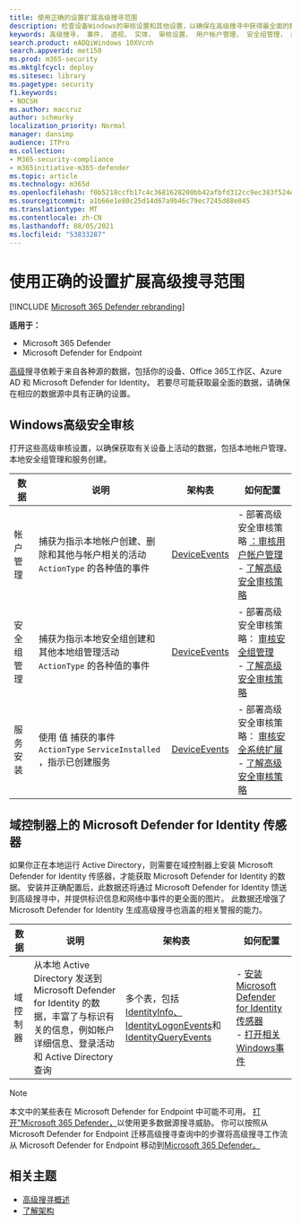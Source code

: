 ```yaml
---
title: 使用正确的设置扩展高级搜寻范围
description: 检查设备Windows的审核设置和其他设置，以确保在高级搜寻中获得最全面的数据
keywords: 高级搜寻， 事件， 透视， 实体， 审核设置， 用户帐户管理， 安全组管理， 威胁搜寻， 网络威胁搜寻， 搜索， 查询， 遥测， Microsoft 365， Microsoft 365 Defender
search.product: eADQiWindows 10XVcnh
search.appverid: met150
ms.prod: m365-security
ms.mktglfcycl: deploy
ms.sitesec: library
ms.pagetype: security
f1.keywords:
- NOCSH
ms.author: maccruz
author: schmurky
localization_priority: Normal
manager: dansimp
audience: ITPro
ms.collection:
- M365-security-compliance
- m365initiative-m365-defender
ms.topic: article
ms.technology: m365d
ms.openlocfilehash: f0b5218ccfb17c4c3681628200bb42afbfd312cc9ec383f524e6721340da461a
ms.sourcegitcommit: a1b66e1e80c25d14d67a9b46c79ec7245d88e045
ms.translationtype: MT
ms.contentlocale: zh-CN
ms.lasthandoff: 08/05/2021
ms.locfileid: "53833287"
---
```

# <a name="extend-advanced-hunting-coverage-with-the-right-settings"></a>使用正确的设置扩展高级搜寻范围

[!INCLUDE [Microsoft 365 Defender rebranding](../includes/microsoft-defender.md)]


**适用于：**
- Microsoft 365 Defender
- Microsoft Defender for Endpoint

[高级](advanced-hunting-overview.md)搜寻依赖于来自各种源的数据，包括你的设备、Office 365工作区、Azure AD 和 Microsoft Defender for Identity。 若要尽可能获取最全面的数据，请确保在相应的数据源中具有正确的设置。

## <a name="advanced-security-auditing-on-windows-devices"></a>Windows高级安全审核
打开这些高级审核设置，以确保获取有关设备上活动的数据，包括本地帐户管理、本地安全组管理和服务创建。

| 数据 | 说明 | 架构表 | 如何配置 |
| --- | --- | --- | --- |
| 帐户管理 | 捕获为指示本地帐户创建、删除和其他与帐户相关的活动 `ActionType` 的各种值的事件 | [DeviceEvents](advanced-hunting-deviceevents-table.md) | - 部署高级安全审核策略 [：审核用户帐户管理](/windows/security/threat-protection/auditing/audit-user-account-management)<br> - [了解高级安全审核策略](/windows/security/threat-protection/auditing/advanced-security-auditing) |
| 安全组管理 | 捕获为指示本地安全组创建和其他本地组管理活动 `ActionType` 的各种值的事件 | [DeviceEvents](advanced-hunting-deviceevents-table.md) | - 部署高级安全审核策略： [审核安全组管理](/windows/security/threat-protection/auditing/audit-security-group-management)<br> - [了解高级安全审核策略](/windows/security/threat-protection/auditing/advanced-security-auditing) |
| 服务安装 | 使用 值 捕获的事件 `ActionType` `ServiceInstalled` ，指示已创建服务 | [DeviceEvents](advanced-hunting-deviceevents-table.md) | - 部署高级安全审核策略： [审核安全系统扩展](/windows/security/threat-protection/auditing/audit-security-system-extension)<br> - [了解高级安全审核策略](/windows/security/threat-protection/auditing/advanced-security-auditing) |

## <a name="microsoft-defender-for-identity-sensor-on-the-domain-controller"></a>域控制器上的 Microsoft Defender for Identity 传感器
如果你正在本地运行 Active Directory，则需要在域控制器上安装 Microsoft Defender for Identity 传感器，才能获取 Microsoft Defender for Identity 的数据。 安装并正确配置后，此数据还将通过 Microsoft Defender for Identity 馈送到高级搜寻中，并提供标识信息和网络中事件的更全面的图片。 此数据还增强了 Microsoft Defender for Identity 生成高级搜寻也涵盖的相关警报的能力。 

| 数据 | 说明 | 架构表 | 如何配置 |
| --- | --- | --- | --- |
| 域控制器 | 从本地 Active Directory 发送到 Microsoft Defender for Identity 的数据，丰富了与标识有关的信息，例如帐户详细信息、登录活动和 Active Directory 查询 | 多个表，包括[IdentityInfo、IdentityLogonEvents](advanced-hunting-identitylogonevents-table.md)和[IdentityQueryEvents](advanced-hunting-identityqueryevents-table.md) [](advanced-hunting-identityinfo-table.md)  | - [安装 Microsoft Defender for Identity 传感器](/azure-advanced-threat-protection/install-atp-step4)<br>- [打开相关Windows事件](/azure-advanced-threat-protection/configure-event-collection) |

>[!NOTE]
>本文中的某些表在 Microsoft Defender for Endpoint 中可能不可用。 [打开"Microsoft 365 Defender，](m365d-enable.md)以使用更多数据源搜寻威胁。 你可以按照从 Microsoft Defender for Endpoint 迁移高级搜寻查询中的步骤将高级搜寻工作流从 Microsoft Defender for Endpoint 移动到[Microsoft 365 Defender。](advanced-hunting-migrate-from-mde.md)

## <a name="related-topics"></a>相关主题
- [高级搜寻概述](advanced-hunting-overview.md)
- [了解架构](advanced-hunting-schema-tables.md)